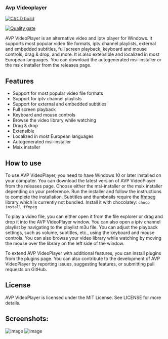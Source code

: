 ### Avp Videoplayer
[![CI/CD build](https://github.com/gdoct/AvpVideoPlayer/actions/workflows/cicd.yml/badge.svg)](https://github.com/gdoct/AvpVideoPlayer/actions/workflows/cicd.yml)

[![Quality gate](https://sonarcloud.io/api/project_badges/quality_gate?project=gdoct_AvpVideoPlayer)](https://sonarcloud.io/summary/new_code?id=gdoct_AvpVideoPlayer)

AVP VideoPlayer is an alternative video and iptv player for Windows. It supports most popular video file formats, iptv channel playlists, external and embedded subtitles, full screen playback, keyboard and mouse controls, drag & drop, and more. It is also extensible and localized in most European languages. You can download the autogenerated msi-installer or the msix installer from the releases page.

## Features
* Support for most popular video file formats
* Support for iptv channel playlists
* Support for external and embedded subtitles
* Full screen playback
* Keyboard and mouse controls
* Browse the video library while watching
* Drag & drop
* Extensible
* Localized in most European languages
* Autogenerated msi-installer
* Msix installer

## How to use
To use AVP VideoPlayer, you need to have Windows 10 or later installed on your computer. You can download the latest version of AVP VideoPlayer from the releases page. Choose either the msi-installer or the msix installer depending on your preference. Run the installer and follow the instructions to complete the installation. 
Subtitles and thumbnails require the [ffmpeg](https://ffmpeg.org) library which is currently not bundled. Install it with chocolatey:
`choco install ffmpeg`

To play a video file, you can either open it from the file explorer or drag and drop it into the AVP VideoPlayer window. You can also open a iptv channel playlist by navigating to the playlist m3u file. You can adjust the playback settings, such as volume, subtitles, etc., using the keyboard and mouse controls. You can also browse your video library while watching by moving the mouse over the library on the left side of the window.

To extend AVP VideoPlayer with additional features, you can install plugins from the plugins page. You can also contribute to the development of AVP VideoPlayer by reporting issues, suggesting features, or submitting pull requests on GitHub.

## License
AVP VideoPlayer is licensed under the MIT License. See LICENSE for more details.

## Screenshots:
![image](https://user-images.githubusercontent.com/11509384/149598556-84c536b8-62c3-46b2-8d3f-14471b9f4ad8.png)
![image](https://user-images.githubusercontent.com/11509384/149601618-b0e1d027-f67a-49f1-9c30-2d46ebf74d9c.png)
